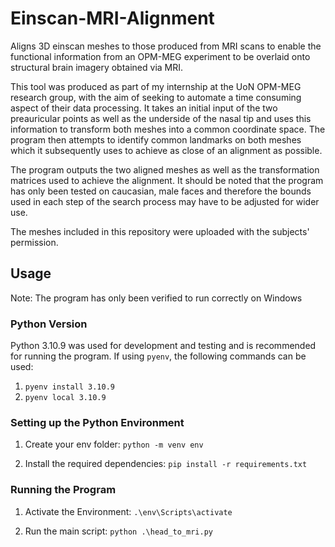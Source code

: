 # Einscan-MRI-Alignment
Aligns 3D einscan meshes to those produced from MRI scans to enable the functional information from an OPM-MEG experiment to be overlaid onto structural brain imagery obtained via MRI.

This tool was produced as part of my internship at the UoN OPM-MEG research group, with the aim of seeking to automate a time consuming aspect of their data processing. It takes an initial input of the two preauricular points as well as the underside of the nasal tip and uses this information to transform both meshes into a common coordinate space. The program then attempts to identify common landmarks on both meshes which it subsequently uses to achieve as close of an alignment as possible. 

The program outputs the two aligned meshes as well as the transformation matrices used to achieve the alignment. It should be noted that the program has only been tested on caucasian, male faces and therefore the bounds used in each step of the search process may have to be adjusted for wider use.

The meshes included in this repository were uploaded with the subjects' permission. 

## Usage
Note: The program has only been verified to run correctly on Windows

### Python Version
Python 3.10.9 was used for development and testing and is recommended for running the program. If using `pyenv`, the following commands can be used:
1. `pyenv install 3.10.9`
2. `pyenv local 3.10.9`

### Setting up the Python Environment
1. Create your env folder: `python -m venv env`

2. Install the required dependencies: `pip install -r requirements.txt`

### Running the Program
1. Activate the Environment: `.\env\Scripts\activate`

2. Run the main script: `python .\head_to_mri.py`
